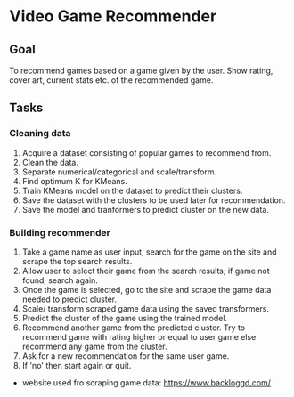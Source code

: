 # Video Game Recommender

## Goal

To recommend games based on a game given by the user. Show rating, cover art, current stats etc. of the recommended game. 

## Tasks

### Cleaning data
  1. Acquire a dataset consisting of popular games to recommend from.
  2. Clean the data.
  3. Separate numerical/categorical and scale/transform.
  4. Find optimum K for KMeans.
  5. Train KMeans model on the dataset to predict their clusters.
  6. Save the dataset with the clusters to be used later for recommendation.
  7. Save the model and tranformers to predict cluster on the new data.

### Building recommender

  1. Take a game name as user input, search for the game on the site and scrape the top search results.
  2. Allow user to select their game from the search results; if game not found, search again. 
  3. Once the game is selected, go to the site and scrape the game data needed to predict cluster.
  4. Scale/ transform scraped game data using the saved transformers.
  5. Predict the cluster of the game using the trained model.
  6. Recommend another game from the predicted cluster. Try to recommend game with rating higher or equal to user game else recommend any game from the cluster.
  7. Ask for a new recommendation for the same user game.
  8. If 'no' then start again or quit.

  * website used fro scraping game data: https://www.backloggd.com/
    
